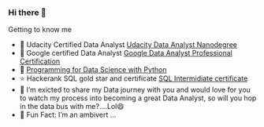 ### Hi there 👋

Getting to know me



- 🔭 Udacity Certified Data Analyst [Udacity Data Analyst Nanodegree](https://confirm.udacity.com/AGWCTFGQ)
- 🌱 Google certified Data Analyst [Google Data Analyst Professional Certification](https://www.credly.com/badges/448b3c09-2ff3-4474-ae86-59cd6dbc1f06?source=linked_in_profile)
- 🌱 [Programming for Data Science with Python](https://confirm.udacity.com/WEPQ2D9V)
- ⭐ Hackerank SQL gold star and certificate [SQL Intermidiate certificate](https://www.hackerrank.com/certificates/5db8f881830a)
- 👯 I’m exicted to share my Data journey with you and would love for you to watch my process into becoming a great Data Analyst, so will you hop in the data bus with me?....Lol😄
- 🤔 Fun Fact: I’m an ambivert  ...

